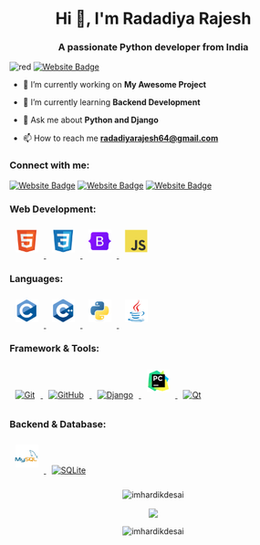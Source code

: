 <h1 align="center">Hi 👋, I'm Radadiya Rajesh</h1>
<h3 align="center">A passionate Python developer from India</h3>

![red](https://komarev.com/ghpvc/?username=radadiya-rajesh&color=red) [![Website Badge](https://img.shields.io/badge/Website-Rajesh-red?style=flat&logo=Google-chrome&logoColor=white)](https://yourportfolio.vercel.app/)


- 🔭 I’m currently working on **My Awesome Project**

- 🌱 I’m currently learning **Backend Development**

- 💬 Ask me about **Python and Django**

- 📫 How to reach me **radadiyarajesh64@gmail.com**



<h3 align="left">Connect with me:</h3>
<div>

[![Website Badge](https://img.shields.io/badge/Radadiya_rajesh-white?style=flat&logo=LinkedIn&logoColor=blue)](https://www.linkedin.com/in/rajeshradadiya/) [![Website Badge](https://img.shields.io/badge/Radadiya_rajesh-white?style=flat&logo=Instagram&logoColor=red)](https://www.instagram.com/rajesh_9_1_/) [![Website Badge](https://img.shields.io/badge/Radadiya_rajesh-white?style=flat&logo=x&logoColor=blue)](https://x.com/Rajesh_9_1)

</div>

<h3 align="left">Web Development:</h3>
<a href="https://www.w3.org/html/" target="_blank">
    <img src="https://raw.githubusercontent.com/devicons/devicon/master/icons/html5/html5-original.svg" alt="HTML" width="40" height="40" style="margin: 10px;"/>
</a>
<a href="https://www.w3schools.com/css/" target="_blank">
    <img src="https://raw.githubusercontent.com/devicons/devicon/master/icons/css3/css3-original.svg" alt="CSS" width="40" height="40" style="margin: 10px;"/>
</a>
<a href="https://getbootstrap.com/" target="_blank">
    <img src="https://raw.githubusercontent.com/devicons/devicon/master/icons/bootstrap/bootstrap-original.svg" alt="Bootstrap" width="40" height="40" style="margin: 10px;"/>
</a>
<a href="https://developer.mozilla.org/en-US/docs/Web/JavaScript" target="_blank">
    <img src="https://raw.githubusercontent.com/devicons/devicon/master/icons/javascript/javascript-original.svg" alt="JavaScript" width="40" height="40" style="margin: 10px;"/>
</a>



<h3 align="left">Languages:</h3>
<a href="https://www.cprogramming.com/" target="_blank">
    <img src="https://raw.githubusercontent.com/devicons/devicon/master/icons/c/c-original.svg" alt="C" width="40" height="40" style="margin: 10px;"/>
</a>
<a href="https://isocpp.org/" target="_blank">
    <img src="https://raw.githubusercontent.com/devicons/devicon/master/icons/cplusplus/cplusplus-original.svg" alt="C++" width="40" height="40" style="margin: 10px;"/>
</a>
<a href="https://www.python.org/" target="_blank">
    <img src="https://raw.githubusercontent.com/devicons/devicon/master/icons/python/python-original.svg" alt="Python" width="40" height="40" style="margin: 10px;"/>
</a>
<a href="https://www.java.com" target="_blank">
    <img src="https://raw.githubusercontent.com/devicons/devicon/master/icons/java/java-original.svg" alt="Java" width="40" height="40" style="margin: 10px;"/>
</a>



<h3 align="left">Framework & Tools:</h3>
<a href="https://git-scm.com/" target="_blank">
    <img src="https://www.vectorlogo.zone/logos/git-scm/git-scm-icon.svg" alt="Git" width="40" height="40" style="margin: 10px;"/>
</a>
<a href="https://github.com/" target="_blank">
    <img src="https://www.vectorlogo.zone/logos/github/github-tile.svg" alt="GitHub" width="40" height="40" style="margin: 10px;"/>
</a>
<a href="https://www.djangoproject.com/" target="_blank">
    <img src="https://cdn.worldvectorlogo.com/logos/django.svg" alt="Django" width="40" height="40" style="margin: 10px;"/>
</a>
<a href="https://www.jetbrains.com/pycharm/" target="_blank">
    <img src="https://raw.githubusercontent.com/devicons/devicon/master/icons/pycharm/pycharm-original.svg" alt="PyCharm" width="40" height="40" style="margin: 10px;"/>
</a>
<a href="https://www.qt.io/product/qt-designer" target="_blank">
    <img src="https://cdn.worldvectorlogo.com/logos/qt.svg" alt="Qt" width="40" height="40" style="margin: 10px;"/>
</a>





<h3 align="left">Backend & Database:</h3>
<a href="https://www.mysql.com/" target="_blank">
    <img src="https://raw.githubusercontent.com/devicons/devicon/master/icons/mysql/mysql-original-wordmark.svg" alt="MySQL" width="40" height="40" style="margin: 10px;"/>
</a>
<a href="https://www.sqlite.org/index.html" target="_blank">
    <img src="https://www.vectorlogo.zone/logos/sqlite/sqlite-icon.svg" alt="SQLite" width="40" height="40" style="margin: 10px;"/>
</a>




<p align="center"><img align="center" src="https://github-readme-stats.vercel.app/api?username=imhardikdesai&show_icons=true&theme=dracula" alt="imhardikdesai" /></p>

<p align="center"><img align="center" src="https://github-readme-stats.vercel.app/api/top-langs/?username=imhardikdesai&layout=compact&theme=dracula&langs_count=10" /></p>

<p align="center"><img align="center" src="https://github-readme-streak-stats.herokuapp.com/?user=imhardikdesai&theme=radical" alt="imhardikdesai" /></p>


